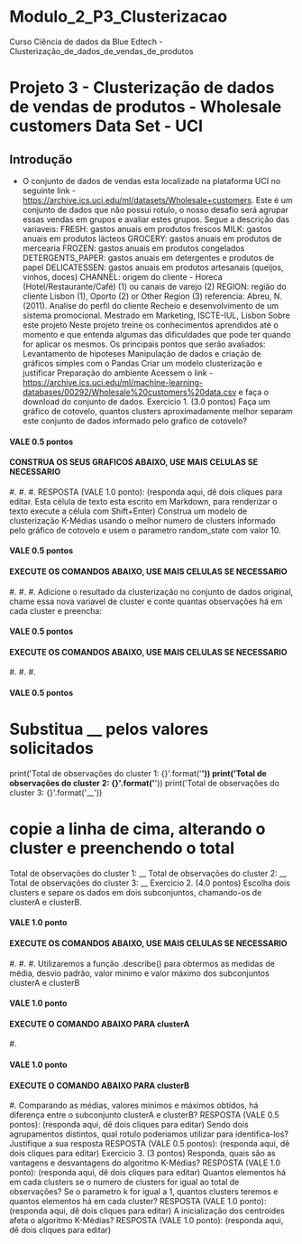 # Modulo_2_P3_Clusterizacao
 Curso Ciência de dados da Blue Edtech - Clusterização_de_dados_de_vendas_de_produtos


# Projeto 3 - Clusterização de dados de vendas de produtos - Wholesale customers Data Set - UCI

## Introdução
   - O conjunto de dados de vendas esta localizado na plataforma UCI no seguinte link - https://archive.ics.uci.edu/ml/datasets/Wholesale+customers. Este é um conjunto de dados que não possui rotulo, o nosso desafio será agrupar essas vendas em grupos e avaliar estes grupos.
Segue a descrição das variaveis:
FRESH: gastos anuais em produtos frescos
MILK: gastos anuais em produtos lácteos
GROCERY: gastos anuais em produtos de mercearia
FROZEN: gastos anuais em produtos congelados
DETERGENTS_PAPER: gastos anuais em detergentes e produtos de papel
DELICATESSEN: gastos anuais em produtos artesanais (queijos, vinhos, doces)
CHANNEL: origem do cliente - Horeca (Hotel/Restaurante/Café) (1) ou canais de varejo (2)
REGION: região do cliente Lisbon (1), Oporto (2) or Other Region (3)
referencia:
Abreu, N. (2011). Analise do perfil do cliente Recheio e desenvolvimento de um sistema promocional. Mestrado em Marketing, ISCTE-IUL, Lisbon
Sobre este projeto
Neste projeto treine os conhecimentos aprendidos até o momento e que entenda algumas das dificuldades que pode ter quando for aplicar os mesmos.
Os principais pontos que serão avaliados:
Levantamento de hipoteses
Manipulação de dados e criação de gráficos simples com o Pandas
Criar um modelo clusterização e justificar
Preparação do ambiente
Acessem o link - https://archive.ics.uci.edu/ml/machine-learning-databases/00292/Wholesale%20customers%20data.csv e faça o download do conjunto de dados.
Exercicio 1. (3.0 pontos)
Faça um gráfico de cotovelo, quantos clusters aproximadamente melhor separam este conjunto de dados informado pelo grafico de cotovelo?
#### VALE 0.5 pontos
#### CONSTRUA OS SEUS GRAFICOS ABAIXO, USE MAIS CELULAS SE NECESSARIO

#.
#.
#.
RESPOSTA (VALE 1.0 ponto): (responda aqui, dê dois cliques para editar. Esta célula de texto esta escrito em Markdown, para renderizar o texto execute a célula com Shift+Enter)
Construa um modelo de clusterização K-Médias usando o melhor numero de clusters informado pelo gráfico de cotovelo e usem o parametro random_state com valor 10.
#### VALE 0.5 pontos
#### EXECUTE OS COMANDOS ABAIXO, USE MAIS CELULAS SE NECESSARIO

#.
#.
#.
Adicione o resultado da clusterização no conjunto de dados original, chame essa nova variavel de cluster e conte quantas observações há em cada cluster e preencha:
#### VALE 0.5 pontos
#### EXECUTE OS COMANDOS ABAIXO, USE MAIS CELULAS SE NECESSARIO

#.
#.
#.
#### VALE 0.5 pontos
# Substitua __ pelos valores solicitados
print('Total de observações do cluster 1: {}'.format('__'))
print('Total de observações do cluster 2: {}'.format('__'))
print('Total de observações do cluster 3: {}'.format('__'))
# copie a linha de cima, alterando o cluster e preenchendo o total
Total de observações do cluster 1: __
Total de observações do cluster 2: __
Total de observações do cluster 3: __
Exercicio 2. (4.0 pontos)
Escolha dois clusters e separe os dados em dois subconjuntos, chamando-os de clusterA e clusterB.
#### VALE 1.0 ponto
#### EXECUTE OS COMANDOS ABAIXO, USE MAIS CELULAS SE NECESSARIO

#.
#.
#.
Utilizaremos a função .describe() para obtermos as medidas de média, desvio padrão, valor minimo e valor máximo dos subconjuntos clusterA e clusterB
#### VALE 1.0 ponto
#### EXECUTE O COMANDO ABAIXO PARA clusterA

#.
#### VALE 1.0 ponto
#### EXECUTE O COMANDO ABAIXO PARA clusterB

#.
Comparando as médias, valores minimos e máximos obtidos, há diferença entre o subconjunto clusterA e clusterB?
RESPOSTA (VALE 0.5 pontos): (responda aqui, dê dois cliques para editar)
Sendo dois agrupamentos distintos, qual rotulo poderiamos utilizar para identifica-los? Justifique a sua resposta
RESPOSTA (VALE 0.5 pontos): (responda aqui, dê dois cliques para editar)
Exercicio 3. (3 pontos)
Responda, quais são as vantagens e desvantagens do algoritmo K-Médias?
RESPOSTA (VALE 1.0 ponto): (responda aqui, dê dois cliques para editar)
Quantos elementos há em cada clusters se o numero de clusters for igual ao total de observações? Se o parametro k for igual a 1, quantos clusters teremos e quantos elementos há em cada cluster?
RESPOSTA (VALE 1.0 ponto): (responda aqui, dê dois cliques para editar)
A inicialização dos centroides afeta o algoritmo K-Médias?
RESPOSTA (VALE 1.0 ponto): (responda aqui, dê dois cliques para editar)

